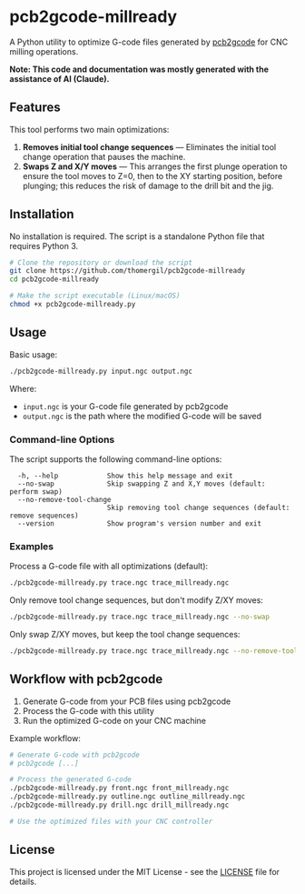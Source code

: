 # pcb2gcode-millready

A Python utility to optimize G-code files generated by [pcb2gcode](https://github.com/pcb2gcode/pcb2gcode) for CNC milling operations.

**Note: This code and documentation was mostly generated with the assistance of AI (Claude).**

## Features

This tool performs two main optimizations:

1. **Removes initial tool change sequences** — Eliminates the initial tool change operation that pauses the machine.
2. **Swaps Z and X/Y moves** — This arranges the first plunge operation to ensure the tool moves to Z=0, then to the XY starting position, before plunging; this reduces the risk of damage to the drill bit and the jig.

## Installation

No installation is required. The script is a standalone Python file that requires Python 3.

```bash
# Clone the repository or download the script
git clone https://github.com/thomergil/pcb2gcode-millready
cd pcb2gcode-millready

# Make the script executable (Linux/macOS)
chmod +x pcb2gcode-millready.py
```

## Usage

Basic usage:

```bash
./pcb2gcode-millready.py input.ngc output.ngc
```

Where:
- `input.ngc` is your G-code file generated by pcb2gcode
- `output.ngc` is the path where the modified G-code will be saved

### Command-line Options

The script supports the following command-line options:

```
  -h, --help            Show this help message and exit
  --no-swap             Skip swapping Z and X,Y moves (default: perform swap)
  --no-remove-tool-change
                        Skip removing tool change sequences (default: remove sequences)
  --version             Show program's version number and exit
```

### Examples

Process a G-code file with all optimizations (default):

```bash
./pcb2gcode-millready.py trace.ngc trace_millready.ngc
```

Only remove tool change sequences, but don't modify Z/XY moves:

```bash
./pcb2gcode-millready.py trace.ngc trace_millready.ngc --no-swap
```

Only swap Z/XY moves, but keep the tool change sequences:

```bash
./pcb2gcode-millready.py trace.ngc trace_millready.ngc --no-remove-tool-change
```

## Workflow with pcb2gcode

1. Generate G-code from your PCB files using pcb2gcode
2. Process the G-code with this utility
3. Run the optimized G-code on your CNC machine

Example workflow:

```bash
# Generate G-code with pcb2gcode
# pcb2gcode [...]

# Process the generated G-code
./pcb2gcode-millready.py front.ngc front_millready.ngc
./pcb2gcode-millready.py outline.ngc outline_millready.ngc
./pcb2gcode-millready.py drill.ngc drill_millready.ngc

# Use the optimized files with your CNC controller
```

## License

This project is licensed under the MIT License - see the [LICENSE](LICENSE) file for details. 
